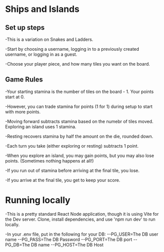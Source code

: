 # Ships and Islands

## Set up steps

-This is a variation on Snakes and Ladders.

-Start by choosing a username, logging in to a previously created username, or logging in as a guest.

-Choose your player piece, and how many tiles you want on the board.

## Game Rules

-Your starting stamina is the number of tiles on the board - 1. Your points start at 0. 

-However, you can trade stamina for points (1 for 1) during setup to start with more points.

-Moving forward subtracts stamina based on the numebr of tiles moved. Exploring an island uses 1 stamina.

-Resting recovers stamina by half the amount on the die, rounded down.

-Each turn you take (either exploring or resting) subtracts 1 point.

-When you explore an island, you may gain points, but you may also lose points. (Sometimes nothing happens at all!)

-If you run out of stamina before arriving at the final tile, you lose.

-If you arrive at the final tile, you get to keep your score.

# Running locally

-This is a pretty standard React Node application, though it is using Vite for the Dev server. Clone, install dependencies, and use 'npm run dev' to run locally.

-In your .env file, put in the following for your DB:
  --PG_USER=The DB user name
  --PG_PASS=The DB Password
  --PG_PORT=The DB port
  --PG_DB=The DB name
  --PG_HOST=The DB Host